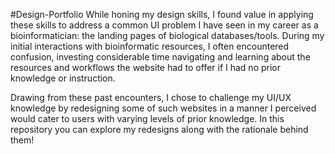 #Design-Portfolio
  While honing my design skills, I found value in applying these skills to address a common UI problem I have seen in my career as a bioinformatician: the landing pages of biological databases/tools. During my initial interactions with bioinformatic resources, I often encountered confusion, investing considerable time navigating and learning about the resources and workflows the website had to offer if I had no prior knowledge or instruction. 
     
  Drawing from these past encounters, I chose to challenge my UI/UX knowledge by redesigning some of such websites in a manner I perceived would cater to users with varying levels of prior knowledge. In this repository you can explore my redesigns along with the rationale behind them!
